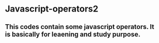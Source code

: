 # Javascript-operators2
## This codes contain some javascript operators. It is basically for leaening and study purpose.
